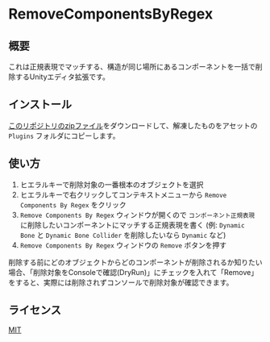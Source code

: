 # RemoveComponentsByRegex

## 概要

これは正規表現でマッチする、構造が同じ場所にあるコンポーネントを一括で削除するUnityエディタ拡張です。

## インストール

[このリポジトリのzipファイル](https://github.com/Taremin/RemoveComponentsByRegex/archive/master.zip)をダウンロードして、解凍したものをアセットの `Plugins` フォルダにコピーします。


## 使い方

1. ヒエラルキーで削除対象の一番根本のオブジェクトを選択
2. ヒエラルキーで右クリックしてコンテキストメニューから `Remove Components By Regex` をクリック
3. `Remove Components By Regex` ウィンドウが開くので `コンポーネント正規表現` に削除したいコンポーネントにマッチする正規表現を書く
   (例: `Dynamic Bone` と `Dynamic Bone Collider` を削除したいなら `Dynamic` など)
4. `Remove Components By Regex` ウィンドウの `Remove` ボタンを押す

削除する前にどのオブジェクトからどのコンポーネントが削除されるか知りたい場合、「削除対象をConsoleで確認(DryRun)」にチェックを入れて「Remove」をすると、実際には削除されずコンソールで削除対象が確認できます。

## ライセンス

[MIT](./LICENSE)
